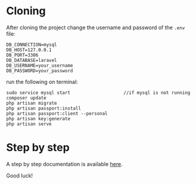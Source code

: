 # Cloning

After cloning the project change the username and password of the ```.env``` file:
```
DB_CONNECTION=mysql
DB_HOST=127.0.0.1
DB_PORT=3306
DB_DATABASE=laravel
DB_USERNAME=your_username
DB_PASSWORD=your_password
```
run the following on terminal:
```
sudo service mysql start                    //if mysql is not running
composer update
php artisan migrate
php artisan passport:install
php artisan passport:client --personal
php artisan key:generate
php artisan serve
```

# Step by step

A step by step documentation is available [here](http://47.74.9.86:3000/user/l-okuda/memo/2021/12/23/Laravel%20Passport%20Auth%20API).

Good luck!

